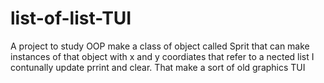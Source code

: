 # list-of-list-TUI
A project to study OOP make a class of object called Sprit that can make instances of that object with x and y coordiates that refer to a nected list I contunally update prrint and clear. That make a sort of old graphics TUI
